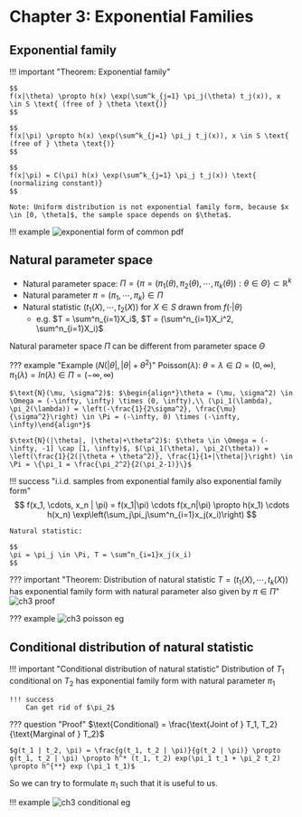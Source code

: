 # Chapter 3: Exponential Families

## Exponential family

!!! important "Theorem: Exponential family"

    $$
    f(x|\theta) \propto h(x) \exp(\sum^k_{j=1} \pi_j(\theta) t_j(x)), x \in S \text{ (free of } \theta \text{)}
    $$

    $$
    f(x|\pi) \propto h(x) \exp(\sum^k_{j=1} \pi_j t_j(x)), x \in S \text{ (free of } \theta \text{)}
    $$

    $$
    f(x|\pi) = C(\pi) h(x) \exp(\sum^k_{j=1} \pi_j t_j(x)) \text{ (normalizing constant)}
    $$

    Note: Uniform distribution is not exponential family form, because $x \in [0, \theta]$, the sample space depends on $\theta$.

!!! example
    ![exponential form of common pdf](../images/ch3_exponential_form_pdf.png)

## Natural parameter space

- Natural parameter space: $\Pi = \{ \pi = (\pi_1(\theta), \pi_2(\theta), \cdots, \pi_k(\theta)) : \theta \in \Theta \} \subset \mathbb{R}^k$
- Natural parameter $\pi = (\pi_1, \cdots, \pi_k) \in \Pi$
- Natural statistic $(t_1(X), \cdots, t_2(X))$ for $X \in S$ drawn from $f(\cdot | \theta)$
    - e.g. $T = \sum^n_{i=1}X_i$, $T = (\sum^n_{i=1}X_i^2, \sum^n_{i=1}X_i)$

Natural parameter space $\Pi$ can be different from parameter space $\Theta$

??? example "Example ($N(|\theta|, |\theta| + \theta^2)$"
    $\text{Poisson}(\lambda)$: $\theta = \lambda \in \Omega = (0, \infty), \pi_1(\lambda) = ln(\lambda) \in \Pi = (-\infty, \infty)$

    $\text{N}(\mu, \sigma^2)$: $\begin{align*}\theta = (\mu, \sigma^2) \in \Omega = (-\infty, \infty) \times (0, \infty),\\ (\pi_1(\lambda), \pi_2(\lambda)) = \left(-\frac{1}{2\sigma^2}, \frac{\mu}{\sigma^2}\right) \in \Pi = (-\infty, 0) \times (-\infty, \infty)\end{align*}$

    $\text{N}(|\theta|, |\theta|+\theta^2)$: $\theta \in \Omega = (-\infty, -1] \cap [1, \infty)$, $(\pi_1(\theta), \pi_2(\theta)) = \left(\frac{1}{2(|\theta + \theta^2)}, \frac{1}{1+|\theta|}\right) \in \Pi = \{\pi_1 = \frac{\pi_2^2}{2(\pi_2-1)}\}$

!!! success "i.i.d. samples from exponential family also exponential family form"
    $$
    f(x_1, \cdots, x_n | \pi) = f(x_1|\pi) \cdots f(x_n|\pi) \propto h(x_1) \cdots h(x_n) \exp\left(\sum_j\pi_j\sum^n_{i=1}x_j(x_i)\right)
    $$

    Natural statistic:

    $$
    \pi = \pi_j \in \Pi, T = \sum^n_{i=1}x_j(x_i)
    $$

??? important "Theorem: Distribution of natural statistic $T = (t_1(X), \cdots, t_k(X))$ has exponential family form with natural parameter also given by $\pi \in \Pi$"
    ![ch3 proof](../images/ch3_proof.png)

??? example
    ![ch3 poisson eg](../images/ch3_poisson_eg.png)

## Conditional distribution of natural statistic

!!! important "Conditional distribution of natural statistic"
    Distribution of $T_1$ conditional on $T_2$ has exponential family form with natural parameter $\pi_1$

    !!! success
        Can get rid of $\pi_2$

??? question "Proof"
    $\text{Conditional} = \frac{\text{Joint of } T_1, T_2}{\text{Marginal of } T_2}$

    $g(t_1 | t_2, \pi) = \frac{g(t_1, t_2 | \pi)}{g(t_2 | \pi)} \propto g(t_1, t_2 | \pi) \propto h^* (t_1, t_2) exp(\pi_1 t_1 + \pi_2 t_2) \propto h^{**} exp (\pi_1 t_1)$

So we can try to formulate $\pi_1$ such that it is useful to us.

!!! example
    ![ch3 conditional eg](../images/ch3_conditional_eg.png)

